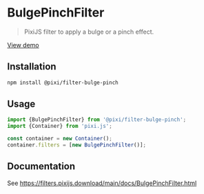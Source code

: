 # BulgePinchFilter

> PixiJS filter to apply a bulge or a pinch effect.

[View demo](https://filters.pixijs.download/main/examples/index.html?enabled=BulgePinchFilter)

## Installation

```bash
npm install @pixi/filter-bulge-pinch
```

## Usage

```js
import {BulgePinchFilter} from '@pixi/filter-bulge-pinch';
import {Container} from 'pixi.js';

const container = new Container();
container.filters = [new BulgePinchFilter()];
```

## Documentation

See https://filters.pixijs.download/main/docs/BulgePinchFilter.html